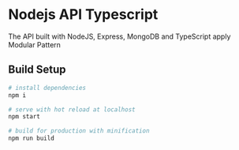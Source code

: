 # Nodejs API Typescript
The API built with NodeJS, Express, MongoDB and TypeScript apply Modular  Pattern

## Build Setup

``` bash
# install dependencies
npm i

# serve with hot reload at localhost
npm start

# build for production with minification
npm run build
